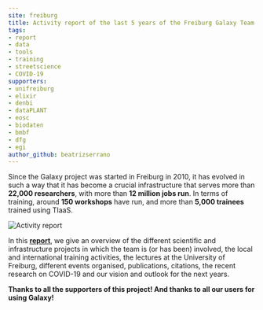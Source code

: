 ```yaml
---
site: freiburg
title: Activity report of the last 5 years of the Freiburg Galaxy Team
tags:
- report
- data
- tools
- training
- streetscience
- COVID-19
supporters:
- unifreiburg
- elixir
- denbi
- dataPLANT
- eosc
- biodaten
- bmbf
- dfg
- egi
author_github: beatrizserrano
---
```


Since the Galaxy project was started in Freiburg in 2010, it has evolved in such a way that it has become a crucial infrastructure that serves more than __22,000 researchers__, with more than __12 million jobs run__. In terms of training, around __150 workshops__ have run, and more than __5,000 trainees__ trained using TIaaS.

![Activity report](/assets/media/2020-11-24-activity-report.png)

In this [__report__](https://docs.google.com/document/d/1qZjFADy3opMM5l6nEAMMeYzdf2gpBVCD0Kgglo8ZFj4/preview#), we give an overview of the different scientific and infrastructure projects in which the team is (or has been) involved, the local and international training activities, the lectures at the University of Freiburg, different events organised, publications, citations, the recent research on COVID-19 and our vision and outlook for the next years.

__Thanks to all the supporters of this project! And thanks to all our users for using Galaxy!__